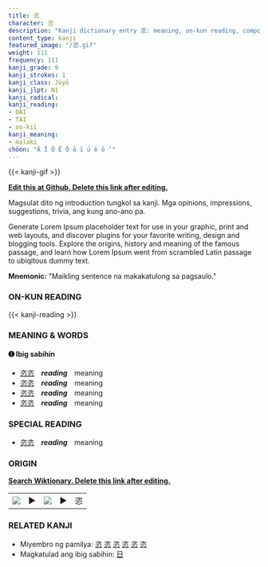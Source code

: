 ```yaml
---
title: 恣
character: 恣
description: "Kanji dictionary entry 恣: meaning, on-kun reading, compounds, origin, related kanji"
content_type: kanji
featured_image: "/恣.gif"
weight: 111
frequency: 111
kanji_grade: 9
kanji_strokes: 1
kanji_class: Jōyō
kanji_jlpt: N1
kanji_radical: 
kanji_reading: 
- DAI
- TAI
- oo-kii
kanji_meaning:
- malaki
chōon: "Ā Ī Ū Ē Ō ā ī ū ē ō ’"
---
```

[//]: # (Don't edit the line below. Kanji animated GIF code is automatically generated.)
{{< kanji-gif >}}

[//]: # (Edit below this line.)

**[Edit this at Github. Delete this link after editing.](https://github.com/tim0g/tim/tree/main/content/kanji/恣/index.md)**

Magsulat dito ng introduction tungkol sa kanji. Mga opinions, impressions, suggestions, trivia, ang kung ano-ano pa.

Generate Lorem Ipsum placeholder text for use in your graphic, print and web layouts, and discover plugins for your favorite writing, design and blogging tools. Explore the origins, history and meaning of the famous passage, and learn how Lorem Ipsum went from scrambled Latin passage to ubiqitous dummy text.
 
**Mnemonic:** "Maikling sentence na makakatulong sa pagsaulo."

### ON-KUN READING

[//]: # (Don't edit the line below. ON-KUN READING code is automatically generated.)
{{< kanji-reading >}}

### MEANING & WORDS

#### ➊ **Ibig sabihin**
  - [恣](../恣)[恣](../恣)　***reading***　meaning
  - [恣](../恣)[恣](../恣)　***reading***　meaning
  - [恣](../恣)[恣](../恣)　***reading***　meaning
  - [恣](../恣)[恣](../恣)　***reading***　meaning

### SPECIAL READING
  - [恣](../恣)[恣](../恣)　***reading***　meaning

### ORIGIN

**[Search Wiktionary. Delete this link after editing.](https://wiktionary.org/wiki/恣)**
<table class="kanji-table"><tr><td>
<img src="60px-恣-bronze.svg.png">
</td><td>▶</td><td>
<img src="60px-恣-oracle.svg.png">
</td><td>▶</td>
<td class="kanji-origin">恣</td>
</tr></table>

### RELATED KANJI
- Miyembro ng pamilya: [恣](../恣) [恣](../恣) [恣](../恣) [恣](../恣) [恣](../恣) [恣](../恣)
- Magkatulad ang ibig sabihin: [日](../日)
